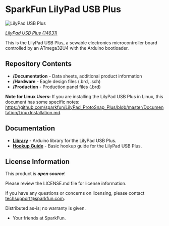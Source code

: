 SparkFun LilyPad USB Plus
========================================

![LilyPad USB Plus](https://cdn.sparkfun.com/assets/parts/1/2/8/1/0/14631-Lilypad_USB_Plus-01.jpg)

[*LilyPad USB Plus (14631)*](https://www.sparkfun.com/products/14631)

This is the LilyPad USB Plus, a sewable electronics microcontroller board controlled by an ATmega32U4 with the Arduino bootloader. 

Repository Contents
-------------------

* **/Documentation** - Data sheets, additional product information
* **/Hardware** - Eagle design files (.brd, .sch)
* **/Production** - Production panel files (.brd)

<b>Note for Linux Users:</b> If you are installing the LilyPad USB Plus in Linux, this document has some specific notes:
<a href="https://github.com/sparkfun/LilyPad_ProtoSnap_Plus/blob/master/Documentation/LinuxInstallation.md">https://github.com/sparkfun/LilyPad_ProtoSnap_Plus/blob/master/Documentation/LinuxInstallation.md</a>.

Documentation
--------------
* **[Library](https://github.com/sparkfun/LilyPad_USB_Plus_Standalone/tree/master/Libraries)** - Arduino library for the LilyPad USB Plus.
* **[Hookup Guide](https://learn.sparkfun.com/tutorials/lilypad-usb-plus-hookup-guide)** - Basic hookup guide for the LilyPad USB Plus.

License Information
-------------------

This product is _**open source**_! 

Please review the LICENSE.md file for license information. 

If you have any questions or concerns on licensing, please contact techsupport@sparkfun.com.

Distributed as-is; no warranty is given.

- Your friends at SparkFun.


